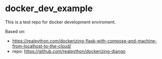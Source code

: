 # docker_dev_example
This is a test repo for docker development enviroment.

Based on:
- https://realpython.com/dockerizing-flask-with-compose-and-machine-from-localhost-to-the-cloud/
- repo: https://github.com/realpython/dockerizing-django
